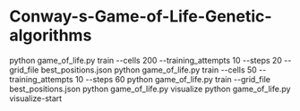 # Conway-s-Game-of-Life-Genetic-algorithms
python game_of_life.py train --cells 200 --training_attempts 10 --steps 20 --grid_file best_positions.json
python game_of_life.py train --cells 50 --training_attempts 10 --steps 60
python game_of_life.py train --grid_file best_positions.json
python game_of_life.py visualize
python game_of_life.py visualize-start 

